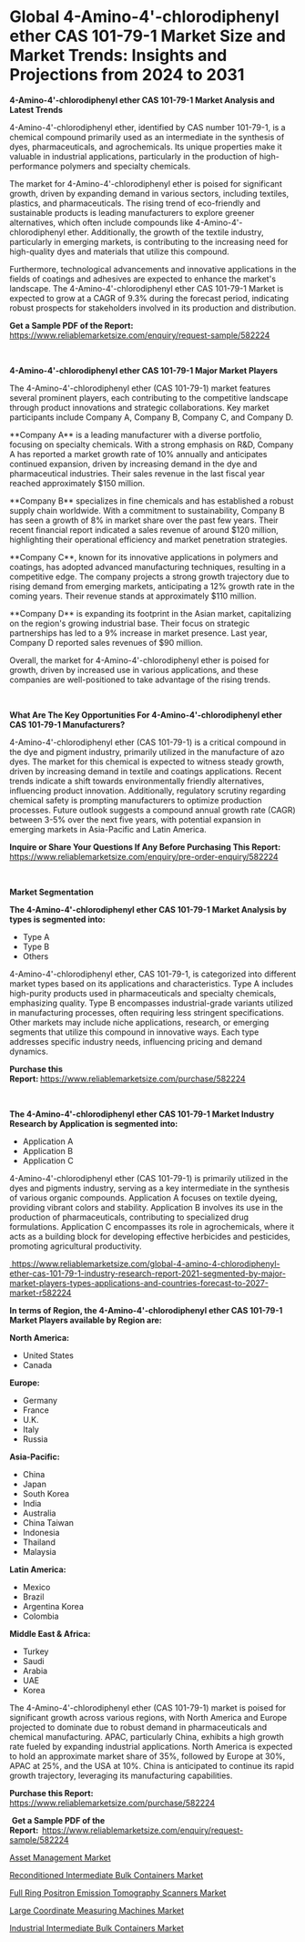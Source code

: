 <p><h1>Global 4-Amino-4'-chlorodiphenyl ether CAS 101-79-1 Market Size and Market Trends: Insights and Projections from 2024 to 2031</h1></p><p><strong>4-Amino-4'-chlorodiphenyl ether CAS 101-79-1 Market Analysis and Latest Trends</strong></p>
<p><p>4-Amino-4'-chlorodiphenyl ether, identified by CAS number 101-79-1, is a chemical compound primarily used as an intermediate in the synthesis of dyes, pharmaceuticals, and agrochemicals. Its unique properties make it valuable in industrial applications, particularly in the production of high-performance polymers and specialty chemicals.</p><p>The market for 4-Amino-4'-chlorodiphenyl ether is poised for significant growth, driven by expanding demand in various sectors, including textiles, plastics, and pharmaceuticals. The rising trend of eco-friendly and sustainable products is leading manufacturers to explore greener alternatives, which often include compounds like 4-Amino-4'-chlorodiphenyl ether. Additionally, the growth of the textile industry, particularly in emerging markets, is contributing to the increasing need for high-quality dyes and materials that utilize this compound.</p><p>Furthermore, technological advancements and innovative applications in the fields of coatings and adhesives are expected to enhance the market's landscape. The 4-Amino-4'-chlorodiphenyl ether CAS 101-79-1 Market is expected to grow at a CAGR of 9.3% during the forecast period, indicating robust prospects for stakeholders involved in its production and distribution.</p></p>
<p><strong>Get a Sample PDF of the Report:&nbsp;</strong> <a href="https://www.reliablemarketsize.com/enquiry/request-sample/582224?utm_campaign=1836&utm_medium=2&utm_source=Github&utm_content=ia&utm_term=08122024&utm_id=4-amino-4-chlorodiphenyl-ether-cas-101-79-1">https://www.reliablemarketsize.com/enquiry/request-sample/582224</a></p>
<p>&nbsp;</p>
<p><strong>4-Amino-4'-chlorodiphenyl ether CAS 101-79-1 Major Market Players</strong></p>
<p><p>The 4-Amino-4'-chlorodiphenyl ether (CAS 101-79-1) market features several prominent players, each contributing to the competitive landscape through product innovations and strategic collaborations. Key market participants include Company A, Company B, Company C, and Company D.</p><p>**Company A** is a leading manufacturer with a diverse portfolio, focusing on specialty chemicals. With a strong emphasis on R&D, Company A has reported a market growth rate of 10% annually and anticipates continued expansion, driven by increasing demand in the dye and pharmaceutical industries. Their sales revenue in the last fiscal year reached approximately $150 million.</p><p>**Company B** specializes in fine chemicals and has established a robust supply chain worldwide. With a commitment to sustainability, Company B has seen a growth of 8% in market share over the past few years. Their recent financial report indicated a sales revenue of around $120 million, highlighting their operational efficiency and market penetration strategies.</p><p>**Company C**, known for its innovative applications in polymers and coatings, has adopted advanced manufacturing techniques, resulting in a competitive edge. The company projects a strong growth trajectory due to rising demand from emerging markets, anticipating a 12% growth rate in the coming years. Their revenue stands at approximately $110 million.</p><p>**Company D** is expanding its footprint in the Asian market, capitalizing on the region's growing industrial base. Their focus on strategic partnerships has led to a 9% increase in market presence. Last year, Company D reported sales revenues of $90 million.</p><p>Overall, the market for 4-Amino-4'-chlorodiphenyl ether is poised for growth, driven by increased use in various applications, and these companies are well-positioned to take advantage of the rising trends.</p></p>
<p>&nbsp;</p>
<p><strong>What Are The Key Opportunities For 4-Amino-4'-chlorodiphenyl ether CAS 101-79-1 Manufacturers?</strong></p>
<p><p>4-Amino-4'-chlorodiphenyl ether (CAS 101-79-1) is a critical compound in the dye and pigment industry, primarily utilized in the manufacture of azo dyes. The market for this chemical is expected to witness steady growth, driven by increasing demand in textile and coatings applications. Recent trends indicate a shift towards environmentally friendly alternatives, influencing product innovation. Additionally, regulatory scrutiny regarding chemical safety is prompting manufacturers to optimize production processes. Future outlook suggests a compound annual growth rate (CAGR) between 3-5% over the next five years, with potential expansion in emerging markets in Asia-Pacific and Latin America.</p></p>
<p><strong>Inquire or Share Your Questions If Any Before Purchasing This Report:</strong> <a href="https://www.reliablemarketsize.com/enquiry/pre-order-enquiry/582224?utm_campaign=1836&utm_medium=2&utm_source=Github&utm_content=ia&utm_term=08122024&utm_id=4-amino-4-chlorodiphenyl-ether-cas-101-79-1">https://www.reliablemarketsize.com/enquiry/pre-order-enquiry/582224</a></p>
<p>&nbsp;</p>
<p><strong>Market Segmentation</strong></p>
<p><strong>The 4-Amino-4'-chlorodiphenyl ether CAS 101-79-1 Market Analysis by types is segmented into:</strong></p>
<p><ul><li>Type A</li><li>Type B</li><li>Others</li></ul></p>
<p><p>4-Amino-4'-chlorodiphenyl ether, CAS 101-79-1, is categorized into different market types based on its applications and characteristics. Type A includes high-purity products used in pharmaceuticals and specialty chemicals, emphasizing quality. Type B encompasses industrial-grade variants utilized in manufacturing processes, often requiring less stringent specifications. Other markets may include niche applications, research, or emerging segments that utilize this compound in innovative ways. Each type addresses specific industry needs, influencing pricing and demand dynamics.</p></p>
<p><strong>Purchase this Report:&nbsp;</strong><a href="https://www.reliablemarketsize.com/purchase/582224?utm_campaign=1836&utm_medium=2&utm_source=Github&utm_content=ia&utm_term=08122024&utm_id=4-amino-4-chlorodiphenyl-ether-cas-101-79-1">https://www.reliablemarketsize.com/purchase/582224</a></p>
<p>&nbsp;</p>
<p><strong>The 4-Amino-4'-chlorodiphenyl ether CAS 101-79-1 Market Industry Research by Application is segmented into:</strong></p>
<p><ul><li>Application A</li><li>Application B</li><li>Application C</li></ul></p>
<p><p>4-Amino-4'-chlorodiphenyl ether (CAS 101-79-1) is primarily utilized in the dyes and pigments industry, serving as a key intermediate in the synthesis of various organic compounds. Application A focuses on textile dyeing, providing vibrant colors and stability. Application B involves its use in the production of pharmaceuticals, contributing to specialized drug formulations. Application C encompasses its role in agrochemicals, where it acts as a building block for developing effective herbicides and pesticides, promoting agricultural productivity.</p></p>
<p><a href="https://www.reliablemarketsize.com/global-4-amino-4-chlorodiphenyl-ether-cas-101-79-1-industry-research-report-2021-segmented-by-major-market-players-types-applications-and-countries-forecast-to-2027-market-r582224?utm_campaign=1836&utm_medium=2&utm_source=Github&utm_content=ia&utm_term=08122024&utm_id=4-amino-4-chlorodiphenyl-ether-cas-101-79-1">&nbsp;https://www.reliablemarketsize.com/global-4-amino-4-chlorodiphenyl-ether-cas-101-79-1-industry-research-report-2021-segmented-by-major-market-players-types-applications-and-countries-forecast-to-2027-market-r582224</a></p>
<p><strong>In terms of Region, the 4-Amino-4'-chlorodiphenyl ether CAS 101-79-1 Market Players available by Region are:</strong></p>
<p>
    <p> <strong> North America: </strong>
        <ul>
            <li>United States</li>
            <li>Canada</li>
        </ul>
        </p> 
    <p> <strong> Europe: </strong>
        <ul>
            <li>Germany</li>
            <li>France</li>
            <li>U.K.</li>
            <li>Italy</li>
            <li>Russia</li>
        </ul>
        </p> 
    <p> <strong> Asia-Pacific: </strong>
        <ul>
            <li>China</li>
            <li>Japan</li>
            <li>South Korea</li>
            <li>India</li>
            <li>Australia</li>
            <li>China Taiwan</li>
            <li>Indonesia</li>
            <li>Thailand</li>
            <li>Malaysia</li>
        </ul>
        </p> 
    <p> <strong> Latin America: </strong>
        <ul>
            <li>Mexico</li>
            <li>Brazil</li>
            <li>Argentina Korea</li>
            <li>Colombia</li>
        </ul>
        </p> 
    <p> <strong> Middle East & Africa: </strong>
        <ul>
            <li>Turkey</li>
            <li>Saudi</li>
            <li>Arabia</li>
            <li>UAE</li>
            <li>Korea</li>
        </ul>
    </p>
    </p>
<p><p>The 4-Amino-4'-chlorodiphenyl ether (CAS 101-79-1) market is poised for significant growth across various regions, with North America and Europe projected to dominate due to robust demand in pharmaceuticals and chemical manufacturing. APAC, particularly China, exhibits a high growth rate fueled by expanding industrial applications. North America is expected to hold an approximate market share of 35%, followed by Europe at 30%, APAC at 25%, and the USA at 10%. China is anticipated to continue its rapid growth trajectory, leveraging its manufacturing capabilities.</p></p>
<p><strong>Purchase this Report: </strong><a href="https://www.reliablemarketsize.com/purchase/582224?utm_campaign=1836&utm_medium=2&utm_source=Github&utm_content=ia&utm_term=08122024&utm_id=4-amino-4-chlorodiphenyl-ether-cas-101-79-1">https://www.reliablemarketsize.com/purchase/582224</a></p>
<p>&nbsp;<strong>Get a Sample PDF of the Report:&nbsp;&nbsp;</strong><a href="https://www.reliablemarketsize.com/enquiry/request-sample/582224?utm_campaign=1836&utm_medium=2&utm_source=Github&utm_content=ia&utm_term=08122024&utm_id=4-amino-4-chlorodiphenyl-ether-cas-101-79-1">https://www.reliablemarketsize.com/enquiry/request-sample/582224</a></p>
<p><strong></strong></p>
<p><p><a href="https://github.com/mabutironaldo/Market-Research-Report-List-6/blob/main/asset-management-market.md?utm_campaign=1836&utm_medium=2&utm_source=Github&utm_content=ia&utm_term=08122024&utm_id=4-amino-4-chlorodiphenyl-ether-cas-101-79-1">Asset Management Market</a></p><p><a href="https://www.linkedin.com/pulse/reconditioned-intermediate-bulk-containers-market-global-eptsc?utm_campaign=1836&utm_medium=2&utm_source=Github&utm_content=ia&utm_term=08122024&utm_id=4-amino-4-chlorodiphenyl-ether-cas-101-79-1">Reconditioned Intermediate Bulk Containers Market</a></p><p><a href="https://www.linkedin.com/pulse/futur-trend-quest-sl8ue?utm_campaign=1836&utm_medium=2&utm_source=Github&utm_content=ia&utm_term=08122024&utm_id=4-amino-4-chlorodiphenyl-ether-cas-101-79-1">Full Ring Positron Emission Tomography Scanners Market</a></p><p><a href="https://www.linkedin.com/pulse/global-large-coordinate-measuring-machines-market-analysis-mwo6e?utm_campaign=1836&utm_medium=2&utm_source=Github&utm_content=ia&utm_term=08122024&utm_id=4-amino-4-chlorodiphenyl-ether-cas-101-79-1">Large Coordinate Measuring Machines Market</a></p><p><a href="https://www.linkedin.com/pulse/revenue-projections-industrial-intermediate-bulk-containers-u2swc?utm_campaign=1836&utm_medium=2&utm_source=Github&utm_content=ia&utm_term=08122024&utm_id=4-amino-4-chlorodiphenyl-ether-cas-101-79-1">Industrial Intermediate Bulk Containers Market</a></p></p>